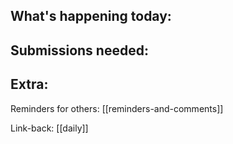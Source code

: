 What's happening today:
- 

Submissions needed:
- 

Extra:
- 


Reminders for others:
[[reminders-and-comments]]


Link-back:
[[daily]]
